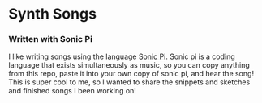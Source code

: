 # Synth Songs
### Written with Sonic Pi 

I like writing songs using the language [Sonic Pi](www.sonic-pi.net).  Sonic pi is a coding language that exists simultaneously as
music, so you can copy anything from this repo, paste it into your own copy of sonic pi, and hear the song!  This is super
cool to me, so I wanted to share the snippets and sketches and finished songs I been working on!
